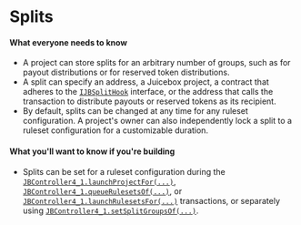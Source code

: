 # Splits

#### What everyone needs to know

* A project can store splits for an arbitrary number of groups, such as for payout distributions or for reserved token distributions.
* A split can specify an address, a Juicebox project, a contract that adheres to the [`IJBSplitHook`](/docs/dev/v4/api/core/interfaces/IJBSplitHook.md) interface, or the address that calls the transaction to distribute payouts or reserved tokens as its recipient.
* By default, splits can be changed at any time for any ruleset configuration. A project's owner can also independently lock a split to a ruleset configuration for a customizable duration.

#### What you'll want to know if you're building

* Splits can be set for a ruleset configuration during the [`JBController4_1.launchProjectFor(...)`](/docs/dev/v4/api/core/JBController.md#launchprojectfor), [`JBController4_1.queueRulesetsOf(...)`](/docs/dev/v4/api/core/JBController.md#queuerulesetsof), or [`JBController4_1.launchRulesetsFor(...)`](/docs/dev/v4/api/core/JBController.md#launchrulesetsfor) transactions, or separately using [`JBController4_1.setSplitGroupsOf(...)`](/docs/dev/v4/api/core/JBController.md#setsplitgroupsof).


